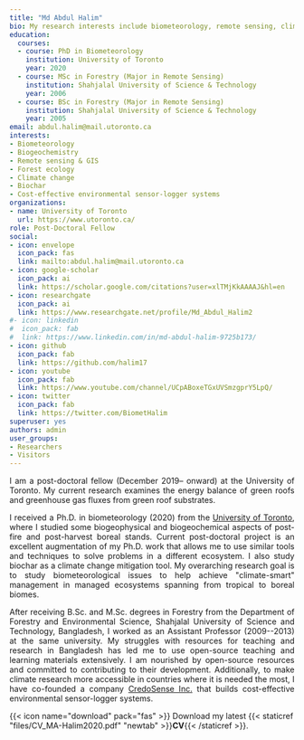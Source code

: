 ```yaml
---
title: "Md Abdul Halim"
bio: My research interests include biometeorology, remote sensing, climate change, biochar, and cost-effective environmental sensor-logger systems.
education:
  courses:
  - course: PhD in Biometeorology
    institution: University of Toronto
    year: 2020
  - course: MSc in Forestry (Major in Remote Sensing)
    institution: Shahjalal University of Science & Technology
    year: 2006
  - course: BSc in Forestry (Major in Remote Sensing)
    institution: Shahjalal University of Science & Technology
    year: 2005
email: abdul.halim@mail.utoronto.ca
interests:
- Biometeorology
- Biogeochemistry
- Remote sensing & GIS
- Forest ecology
- Climate change
- Biochar
- Cost-effective environmental sensor-logger systems
organizations:
- name: University of Toronto
  url: https://www.utoronto.ca/
role: Post-Doctoral Fellow
social:
- icon: envelope
  icon_pack: fas
  link: mailto:abdul.halim@mail.utoronto.ca 
- icon: google-scholar
  icon_pack: ai
  link: https://scholar.google.com/citations?user=xlTMjKkAAAAJ&hl=en
- icon: researchgate
  icon_pack: ai
  link: https://www.researchgate.net/profile/Md_Abdul_Halim2
#- icon: linkedin
#  icon_pack: fab
#  link: https://www.linkedin.com/in/md-abdul-halim-9725b173/
- icon: github
  icon_pack: fab
  link: https://github.com/halim17
- icon: youtube
  icon_pack: fab
  link: https://www.youtube.com/channel/UCpABoxeTGxUVSmzgprY5LpQ/
- icon: twitter
  icon_pack: fab
  link: https://twitter.com/BiometHalim
superuser: yes
authors: admin
user_groups:
- Researchers
- Visitors
---
```


<div style="text-align: justify"> 
<p>I am a post-doctoral fellow (December 2019– onward) at the University of Toronto. My current research examines the energy balance of green roofs and greenhouse gas fluxes from green roof substrates.</p> 

<p>I received a Ph.D. in biometeorology (2020) from the <a href="https://academic.daniels.utoronto.ca/forestry/thomas-lab/">University of Toronto</a>, where I studied some biogeophysical and biogeochemical aspects of post-fire and post-harvest boreal stands. Current post-doctoral project is an excellent augmentation of my Ph.D. work that allows me to use similar tools and techniques to solve problems in a different ecosystem. I also study biochar as a climate change mitigation tool. My overarching research goal is to study biometeorological issues to help achieve "climate-smart" management in managed ecosystems spanning from tropical to boreal biomes.</p> 

After receiving B.Sc. and M.Sc. degrees in Forestry from the Department of Forestry and Environmental Science, Shahjalal University of Science and Technology, Bangladesh, I worked as an Assistant Professor (2009--2013) at the same university. My struggles with resources for teaching and research in Bangladesh has led me to use open-source teaching and learning materials extensively. I am nourished by open-source resources and committed to contributing to their development. Additionally, to make climate research more accessible in countries where it is needed the most, I have co-founded a company <a href="https://credosense.com">CredoSense Inc.</a> that builds cost-effective environmental sensor-logger systems.</div>

{{< icon name="download" pack="fas" >}} Download my latest {{< staticref "files/CV_MA-Halim2020.pdf" "newtab" >}}<b>CV</b>{{< /staticref >}}.


